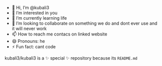 - 👋 Hi, I’m @kubali3
- 👀 I’m interested in you
- 🌱 I’m currently learning life
- 💞️ I’m looking to collaborate on something we do and dont ever use and it will never work
- 📫 How to reach me contacs on linked website
- 😄 Pronouns: he
- ⚡ Fun fact: cant code


kubali3/kubali3 is a ✨ special ✨ repository because its `README.md`


